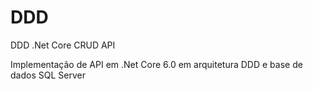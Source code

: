 # DDD
DDD .Net Core CRUD API

Implementação de API em .Net Core 6.0 em arquitetura DDD e base de dados SQL Server
